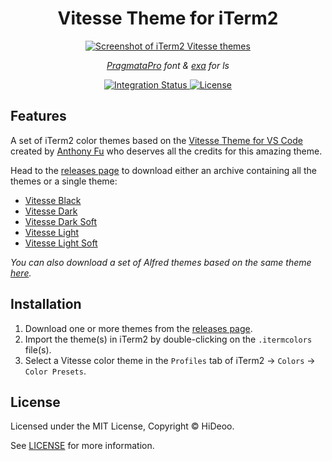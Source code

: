 <div align="center">
  <h1>Vitesse Theme for iTerm2</h1>
  <p>
    <a href="https://user-images.githubusercontent.com/494699/194504943-d5d132c4-3fcf-4983-8f18-ba09fcc8cbfd.png" title="Screenshot of iTerm2 Vitesse themes">
      <img alt="Screenshot of iTerm2 Vitesse themes" src="https://user-images.githubusercontent.com/494699/194504943-d5d132c4-3fcf-4983-8f18-ba09fcc8cbfd.png" />
    </a>
  </p>
  <p><em><a href="https://fsd.it/shop/fonts/pragmatapro/" title="PragmataPro font">PragmataPro</a> font & <a href="https://github.com/ogham/exa" title="exa is a modern replacement for ls">exa</a> for ls</em></p>
</div>

<div align="center">
  <a href="https://github.com/HiDeoo/iTerm2-theme-vitesse/actions/workflows/integration.yml">
    <img alt="Integration Status" src="https://github.com/HiDeoo/iTerm2-theme-vitesse/actions/workflows/integration.yml/badge.svg" />
  </a>
  <a href="https://github.com/HiDeoo/iTerm2-theme-vitesse/blob/main/LICENSE">
    <img alt="License" src="https://badgen.net/github/license/HiDeoo/iTerm2-theme-vitesse" />
  </a>
  <br />
</div>

## Features

A set of iTerm2 color themes based on the [Vitesse Theme for VS Code](https://github.com/antfu/vscode-theme-vitesse) created by [Anthony Fu](https://github.com/antfu) who deserves all the credits for this amazing theme.

Head to the [releases page](https://github.com/HiDeoo/iTerm2-theme-vitesse/releases) to download either an archive containing all the themes or a single theme:

- [Vitesse Black](https://user-images.githubusercontent.com/494699/194505205-4c58cead-2bbf-4617-a668-9c4f1e02d96b.png)
- [Vitesse Dark](https://user-images.githubusercontent.com/494699/194505280-e2ab89a7-433d-47e7-a669-ae9ae3afa021.png)
- [Vitesse Dark Soft](https://user-images.githubusercontent.com/494699/194505325-4bb882d8-0f5c-4d4c-8146-d9d805244020.png)
- [Vitesse Light](https://user-images.githubusercontent.com/494699/194505358-5e65fbc5-2e8a-483f-b74a-aced12bef982.png)
- [Vitesse Light Soft](https://user-images.githubusercontent.com/494699/194505385-e9e3a612-4d88-4f7f-ad78-704448560a6a.png)

_You can also download a set of Alfred themes based on the same theme [here](https://github.com/HiDeoo/alfred-theme-vitesse)._

## Installation

1. Download one or more themes from the [releases page](https://github.com/HiDeoo/iTerm2-theme-vitesse/releases).
1. Import the theme(s) in iTerm2 by double-clicking on the `.itermcolors` file(s).
1. Select a Vitesse color theme in the `Profiles` tab of iTerm2 → `Colors` → `Color Presets`.

## License

Licensed under the MIT License, Copyright © HiDeoo.

See [LICENSE](https://github.com/HiDeoo/iTerm2-theme-vitesse/blob/main/LICENSE) for more information.
